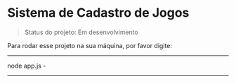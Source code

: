 <h1>Sistema de Cadastro de Jogos</h1>

> Status do projeto: Em desenvolvimento

Para rodar esse projeto na sua máquina, por favor digite:

***
node app.js -
***
